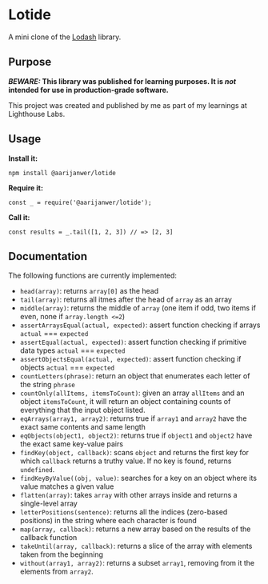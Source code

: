 # Lotide

A mini clone of the [Lodash](https://lodash.com) library.

## Purpose

**_BEWARE:_ This library was published for learning purposes. It is _not_ intended for use in production-grade software.**

This project was created and published by me as part of my learnings at Lighthouse Labs. 

## Usage

**Install it:**

`npm install @aarijanwer/lotide`

**Require it:**

`const _ = require('@aarijanwer/lotide');`

**Call it:**

`const results = _.tail([1, 2, 3]) // => [2, 3]`

## Documentation

The following functions are currently implemented:

* `head(array)`: returns `array[0]` as the head
* `tail(array)`: returns all itmes after the head of `array` as an array
* `middle(array)`: returns the middle of `array` (one item if odd, two items if even, none if `array.length <=2`)
* `assertArraysEqual(actual, expected)`: assert function checking if arrays `actual` === `expected`
* `assertEqual(actual, expected)`: assert function checking if primitive data types `actual` === `expected`
* `assertObjectsEqual(actual, expected)`: assert function checking if objects `actual` === `expected`
* `countLetters(phrase)`: return an object that enumerates each letter of the string `phrase`
* `countOnly(allItems, itemsToCount)`: given an array `allItems` and an object `itemsToCount`, it will return an object containing counts of everything that the input object listed.
* `eqArrays(array1, array2)`: returns true if `array1` and `array2` have the exact same contents and same length
* `eqObjects(object1, object2)`: returns true if `object1` and `object2` have the exact same key-value pairs
* `findKey(object, callback)`: scans `object` and returns the first key for which `callback` returns a truthy value. If no key is found, returns `undefined`.
* `findKeyByValue((obj, value)`: searches for a key on an object where its value matches a given value
* `flatten(array)`: takes `array` with other arrays inside and returns a single-level array
* `letterPositions(sentence)`: returns all the indices (zero-based positions) in the string where each character is found
* `map(array, callback)`: returns a new array based on the results of the callback function
* `takeUntil(array, callback)`: returns a slice of the array with elements taken from the beginning
* `without(array1, array2)`: returns a subset `array1`, removing from it the elements from `array2`.
